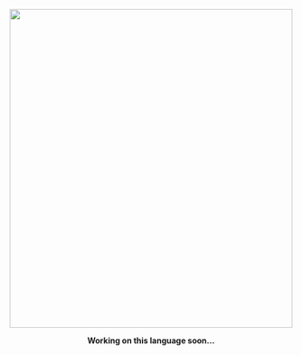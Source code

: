 
<p align="center">
  <img width="500" height="562.68" src="https://github.com/dragonbough/c-sharp/assets/99271006/02eec05e-dd02-40f4-aa0c-6950909c2d0d" />
</p>

<div align="center"><b> Working on this language soon... </b></div>
